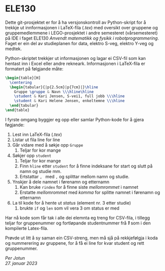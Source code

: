 # ELE130

Dette git-prosjektet er for å ha versjonskontroll av Python-skript for å trekkje ut innformasjonen i LaTeX-fila (*.tex*) med oversikt over gruppene og gruppemedlemmene i LEGO-prosjektet i andre semesteret (vårsemesteret) på IDE i faget ELE130 *Anvendt matematikk og fysikk i robotprogrammering*. Faget er ein del av studieplanen for data, elektro S-veg, elektro Y-veg og medtek.

Python-skriptet trekkjer ut informasjonen og lagar ei CSV-fil som kan hentast inn i Excel eller andre rekneark. Informasjonen i LaTeX-fila er formatert på følgjande måte:

```latex
\begin{table}[H]
  \centering
  \begin{tabular}{|p{2.5cm}|p{7cm}|}\hline
    Gruppe \gruppe & Navn \\\hline\hline
    \student & Kari Jensen, S‐vei1, full jobb \\\hline
    \student & Kari Helene Jensen, enkeltemne \\\hline
  \end{tabular}
\end{table}
```

I fyrste omgang byggjer eg opp eller samlar Python-kode for å gjera føgjande:

1. Lest inn LaTeX-fila (*.tex*)
2. Listar ut fila line for line
3. Går vidare med å søkje opp ```Gruppe```
   1. Teljar for kor mange
4. Søkjer opp ```student```
   1. Teljar for kor mange
   2. Finn ```hline``` etter ```student``` for å finne indeksane for start og slutt på namn og studie mm.
   3. Ertstattar ```, ``` med ```,``` og splittar mellom namn og studie.
5. Ynskjer å dele namnet i førenamn og etternamn
   1. Kan bruke ```rindex``` for å finne siste *mellomrommet* i namnet
   2. Erstatte *mellomrommet* med *komma* for splitte namnet i førenamn og etternamn
6. La til kode for å hente ut *status* (element nr. 3 etter studie)
   1. brukte ```if``` og ```len``` som vil vera 3 om status er med
   
Har nå kode som får tak i alle dei elemnta eg treng for CSV-fila, i tillegg teljar for gruppenummer og fortløpande studentnummer frå ***1*** som i den kompilerte Latex-fila.

Prøvde ut litt å sy saman ein CSV-streng, men må sjå på rekkjefølgja i koda og nummerering av gruppene, for å få ei line for kvar student og rett gruppenummer.

*Per Jotun*  
*27. januar 2023*
